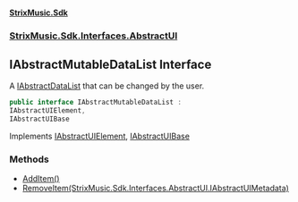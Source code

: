 #### [StrixMusic.Sdk](./index.md 'index')
### [StrixMusic.Sdk.Interfaces.AbstractUI](./StrixMusic-Sdk-Interfaces-AbstractUI.md 'StrixMusic.Sdk.Interfaces.AbstractUI')
## IAbstractMutableDataList Interface
A [IAbstractDataList](./StrixMusic-Sdk-Interfaces-AbstractUI-IAbstractDataList.md 'StrixMusic.Sdk.Interfaces.AbstractUI.IAbstractDataList') that can be changed by the user.  
```csharp
public interface IAbstractMutableDataList :
IAbstractUIElement,
IAbstractUIBase
```
Implements [IAbstractUIElement](./StrixMusic-Sdk-Interfaces-AbstractUI-IAbstractUIElement.md 'StrixMusic.Sdk.Interfaces.AbstractUI.IAbstractUIElement'), [IAbstractUIBase](./StrixMusic-Sdk-Interfaces-AbstractUI-IAbstractUIBase.md 'StrixMusic.Sdk.Interfaces.AbstractUI.IAbstractUIBase')  
### Methods
- [AddItem()](./StrixMusic-Sdk-Interfaces-AbstractUI-IAbstractMutableDataList-AddItem().md 'StrixMusic.Sdk.Interfaces.AbstractUI.IAbstractMutableDataList.AddItem()')
- [RemoveItem(StrixMusic.Sdk.Interfaces.AbstractUI.IAbstractUIMetadata)](./StrixMusic-Sdk-Interfaces-AbstractUI-IAbstractMutableDataList-RemoveItem(StrixMusic-Sdk-Interfaces-AbstractUI-IAbstractUIMetadata).md 'StrixMusic.Sdk.Interfaces.AbstractUI.IAbstractMutableDataList.RemoveItem(StrixMusic.Sdk.Interfaces.AbstractUI.IAbstractUIMetadata)')
